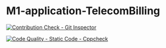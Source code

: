 # M1-application-TelecomBilling

[![Contribution Check - Git Inspector](https://github.com/Adwaith1999/M1-application-TelecomBilling/actions/workflows/gitinspector.yml/badge.svg)](https://github.com/Adwaith1999/M1-application-TelecomBilling/actions/workflows/gitinspector.yml)

[![Code Quality - Static Code - Cppcheck](https://github.com/Adwaith1999/M1-application-TelecomBilling/actions/workflows/cppcheck.yml/badge.svg)](https://github.com/Adwaith1999/M1-application-TelecomBilling/actions/workflows/cppcheck.yml)

